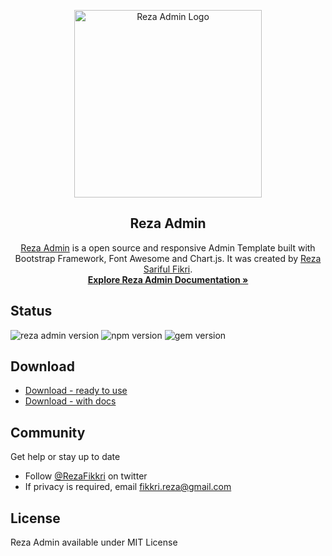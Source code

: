 <p align="center">
  <a href="https://rezafikkri.github.io/Reza-Admin/" title="Reza Admin"><img alt="Reza Admin Logo" src="https://rezafikkri.github.io/Reza-Admin/dist/img/Reza_Admin.svg" width="300"></a>
</p>

<h2 align="center">Reza Admin</h2>

<p align="center">
  <a href="https://rezafikkri.github.io/Reza-Admin/" title="Reza Admin">Reza Admin</a> is a open source and responsive Admin Template built with Bootstrap Framework, Font Awesome and Chart.js. It was created by <a href="https://twitter.com/fikkrireza">Reza Sariful Fikri</a>.<br><a title="Documentation" href="https://rezafikkri.github.io/Reza-Admin/docs"><strong>Explore Reza Admin Documentation &raquo;</strong></a>
</p>

## Status
![reza admin version](https://img.shields.io/badge/version-1.0%20beta-blue) ![npm version](https://img.shields.io/badge/npm-6.14.7-brightgreen) ![gem version](https://img.shields.io/badge/gem-3.1.4-brightgreen)

## Download
- [Download - ready to use](https://github.com/rezafikkri/Reza-Admin/releases/download/v1.0-beta/Reza-Admin-v1.0-beta.zip)
- [Download - with docs](https://github.com/rezafikkri/Reza-Admin/releases/download/v1.0-beta/Reza-Admin-and-doc-v1.0-beta.zip)

## Community
Get help or stay up to date
- Follow [@RezaFikkri](https://twitter.com/fikkrireza) on twitter
- If privacy is required, email fikkri.reza@gmail.com

## License
Reza Admin available under MIT License
